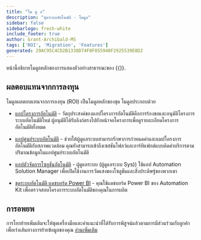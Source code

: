 ```yaml
---
title: "โม ดู ล"
description: "ชุดระบบอัตโนมัติ - โมดูล"
sidebar: false
sidebarlogo: fresh-white
include_footer: true
author: Grant-Archibald-MS
tags: ['ROI', 'Migration', 'Features']
generated: 29AC95C4CD2B1338D74F0F855940F2925539E8D2
---
```


หน้านี้อธิบายโมดูลหลักของการแสดงตัวอย่างสาธารณะของ {{<product-name>}}.

## ผลตอบแทนจากการลงทุน

โมดูลผลตอบแทนจากการลงทุน (ROI) เป็นโมดูลหลักของชุด โมดูลประกอบด้วย

- [แอปโครงการอัตโนมัติ](https://learn.microsoft.com/power-automate/guidance/automation-kit/use-automation-kit#automation-project-app) - วัตถุประสงค์ของแอปโครงการอัตโนมัติคือการร้องขอและอนุมัติโครงการระบบอัตโนมัติใหม่ ผู้อนุมัติได้รับลิงก์ตรงไปยังหน้าจอโครงการเพื่อดูรายละเอียดโครงการอัตโนมัติทั้งหมด

- [แอปศูนย์ระบบอัตโนมัติ](https://learn.microsoft.com/power-automate/guidance/automation-kit/use-automation-kit#automation-center-app) - ช่วยให้ผู้ดูแลระบบสามารถรักษาการกําหนดค่าและแมปโครงการอัตโนมัติกับสภาพแวดล้อม คุณยังสามารถเข้าถึงเซสชันโฟลว์และอาร์ทิแฟกต์แบบคิดค่าบริการตามปริมาณข้อมูลในแอปศูนย์ระบบอัตโนมัติ

- [แอปตัวจัดการโซลูชันอัตโนมัติ](https://learn.microsoft.com/power-automate/guidance/automation-kit/use-automation-kit#automation-solution-manager-app) - ผู้ดูแลระบบ (ผู้ดูแลระบบ Sys)) ใช้แอป Automation Solution Manager เพื่อเปิดใช้งานการวัดแสงของโซลูชันและสิ่งประดิษฐ์ของพวกเขา

- [ชุดระบบอัตโนมัติ แดชบอร์ด Power BI](https://learn.microsoft.com/power-automate/guidance/automation-kit/use-automation-kit#automation-kit-power-bi-dashboard) - คุณใช้แดชบอร์ด Power BI ของ Automation Kit เพื่อตรวจสอบโครงการระบบอัตโนมัติของคุณในการผลิต

## การอพยพ

การโยกย้ายเพิ่มเติมจะให้ชุดเครื่องมือและคําแนะนําที่ได้รับการพิสูจน์แล้วตามการมีส่วนร่วมกับลูกค้าเพื่อเร่งเส้นทางการย้ายข้อมูลของคุณ [อ่านเพิ่มเติม](/th/migration)

